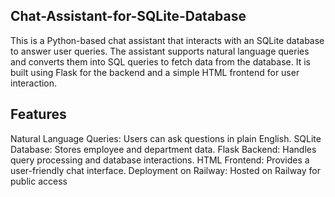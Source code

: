 ## Chat-Assistant-for-SQLite-Database
This is a Python-based chat assistant that interacts with an SQLite database to answer user queries. The assistant supports natural language queries and converts them into SQL queries to fetch data from the database. It is built using Flask for the backend and a simple HTML frontend for user interaction.
## Features
Natural Language Queries: Users can ask questions in plain English.
SQLite Database: Stores employee and department data.
Flask Backend: Handles query processing and database interactions.
HTML Frontend: Provides a user-friendly chat interface.
Deployment on Railway: Hosted on Railway for public access
